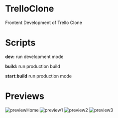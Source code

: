 # TrelloClone
Frontent Development of Trello Clone

# Scripts
**dev:** run development mode

**build:** run production build

**start:build** run production mode

# Previews

![previewHome](https://res.cloudinary.com/dxarbtyux/image/upload/v1601408319/trelloClonePreviewPhotos/trello-clone-js.vercel.app__Laptop_with_HiDPI_screen_gaba1n.png)
![preview1](https://res.cloudinary.com/dxarbtyux/image/upload/v1601407445/trelloClonePreviewPhotos/trello-clone-js.vercel.app_board_5f72726a0ee74c0008234903_Anime_20girls_20of_20the_20moment_Laptop_with_HiDPI_screen_bzzqed.png)
![preview2](https://res.cloudinary.com/dxarbtyux/image/upload/v1601407449/trelloClonePreviewPhotos/trello-clone-js.vercel.app_board_5f72726a0ee74c0008234903_Anime_20girls_20of_20the_20moment_Laptop_with_HiDPI_screen_1_fmpzsp.png)
![preview3](https://res.cloudinary.com/dxarbtyux/image/upload/v1601407454/trelloClonePreviewPhotos/trello-clone-js.vercel.app_board_5f72726a0ee74c0008234903_Anime_20girls_20of_20the_20moment_Laptop_with_HiDPI_screen_2_dmb2f1.png)

